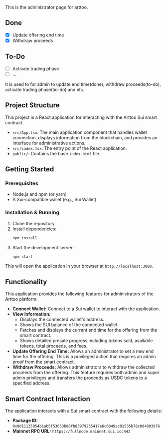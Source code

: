 This is the administrator page for arttoo.

## Done
- [x] Update offering end time
- [x] Withdraw proceeds

## To-Do
- [ ] Activate trading phase
- [ ] ...

It is used to for admin to update end time(done), withdraw proceeds(to-do), activate trading phase(tio-do) and etc.

## Project Structure

This project is a React application for interacting with the Arttoo Sui smart contract.

-   `src/App.tsx`: The main application component that handles wallet connection, displays information from the blockchain, and provides an interface for administrative actions.
-   `src/index.tsx`: The entry point of the React application.
-   `public/`: Contains the base `index.html` file.

## Getting Started

### Prerequisites

-   Node.js and npm (or yarn)
-   A Sui-compatible wallet (e.g., Sui Wallet)

### Installation & Running

1.  Clone the repository.
2.  Install dependencies:
    ```bash
    npm install
    ```
3.  Start the development server:
    ```bash
    npm start
    ```
This will open the application in your browser at `http://localhost:3000`.

## Functionality

This application provides the following features for administrators of the Arttoo platform:

*   **Connect Wallet:** Connect to a Sui wallet to interact with the application.
*   **View Information:**
    *   Displays the connected wallet's address.
    *   Shows the SUI balance of the connected wallet.
    *   Fetches and displays the current end time for the offering from the smart contract.
    *   Shows detailed presale progress including tokens sold, available tokens, total proceeds, and fees.
*   **Update Offering End Time:** Allows an administrator to set a new end time for the offering. This is a privileged action that requires an admin proof from the smart contract.
*   **Withdraw Proceeds:** Allows administrators to withdraw the collected proceeds from the offering. This feature requires both admin and super admin privileges and transfers the proceeds as USDC tokens to a specified address.

## Smart Contract Interaction

The application interacts with a Sui smart contract with the following details:

-   **Package ID:** `0x9d11135054b1ab5f53653b88fb83979255417e6c6049ac91535b78c0d4803976`
-   **Mainnet RPC URL:** `https://fullnode.mainnet.sui.io:443`